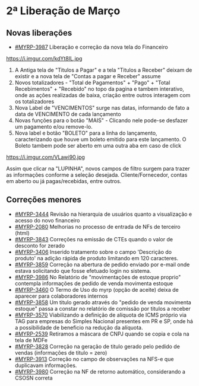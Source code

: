 # 2ª Liberação de Março
## Novas liberações 
* [#MYRP-3987](https://devmyrp.atlassian.net/browse/MYRP-3987) Liberação e correção da nova tela do Financeiro 

https://i.imgur.com/kdYt8IL.jpg

1) A Antiga tela de "Titulos a Pagar" e a tela "Titulos a Receber" deixam de existir e a nova tela de "Contas a pagar e Receber" assume
2) Novos totalizadores - "Total de Pagamentos" + "Pago" + "Total Recebimentos" + "Recebido" no topo da pagina e tambem interativo, onde as ações realizadas de baixa, criação entre outros interagem com os totalizadores 
3) Nova Label de "VENCIMENTOS" surge nas datas, informando de fato a data de VENCIMENTO de cada lançamento 
4) Novas funções para o botão "MAIS" - Clicando nele pode-se desfazer um pagamento e/ou remove-lo. 
5) Nova label e botão "BOLETO" para a linha do lançamento, caracterizando que houve um boleto emitido para este lançamento. O Boleto tambem pode ser aberto em uma outra aba em caso de click 

https://i.imgur.com/VLawi90.jpg

Assim que clicar na "LUPINHA", novos campos de filtro surgem para trazer as informações conforme a seleção desejada. Cliente/Fornecedor, contas em aberto ou já pagas/recebidas, entre outros. 

## Correções menores
* [#MYRP-3444](https://devmyrp.atlassian.net/browse/MYRP-3444) Revisão na hierarquia de usuários quanto a visualização e acesso do novo financeiro
* [#MYRP-2080](https://devmyrp.atlassian.net/browse/MYRP-2080) Melhorias no processo de entrada de NFs de terceiro (html)
* [#MYRP-3843](https://devmyrp.atlassian.net/browse/MYRP-3843) Correções na emissão de CTEs quando o valor de desconto for zerado
* [#MYRP-3406](https://devmyrp.atlassian.net/browse/MYRP-3460) Inserido tratamento sobre o campo 'Descrição do produto' na adição rápida de produto limitando em 120 caracteres.
* [#MYRP-3859](https://devmyrp.atlassian.net/browse/MYRP-3859) Correção na abertura de pedido enviado por e-mail onde estava solicitando que fosse efetuado login no sistema.
* [#MYRP-3986](https://devmyrp.atlassian.net/browse/MYRP-3986) No Relatório de "movimentações de estoque proprio" contempla informações de pedido de venda movimenta estoque 
* [#MYRP-3460](https://devmyrp.atlassian.net/browse/MYRP-3460) O Termo de Uso do myrp (opção de aceite) deixa de aparecer para colaboradores internos 
* [#MYRP-3858](https://devmyrp.atlassian.net/browse/MYRP-3858) Um titulo gerado através do "pedido de venda movimenta estoque" passa a constar no relatório de comissão por titulos a receber 
* [#MYRP-3570](https://devmyrp.atlassian.net/browse/MYRP-3570) Viabilizando a definição de alíquota de ICMS próprio via TAG para empresas do Simples Nacional presentes em PR e SP, onde há a possibilidade de beneficio na redução da alíquota.
* [#MYRP-2539](https://devmyrp.atlassian.net/browse/MYRP-2539) Retiramos a máscara de CNPJ quando se copia e cola na tela de MDFe
* [#MYRP-3828](https://devmyrp.atlassian.net/browse/MYRP-3828) Correção na geração de titulo gerado pelo pedido de vendas (informações de titulo = zero)
* [#MYRP-3913](https://devmyrp.atlassian.net/browse/MYRP-3913) Correção no campo de observações na NFS-e que duplicavam informações.
* [#MYRP-3980](https://devmyrp.atlassian.net/browse/MYRP-3980) Correção na NF de retorno automático, considerando a CSOSN correta



